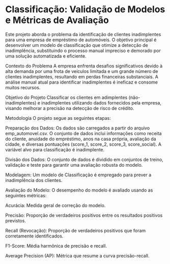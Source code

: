 # Classificação: Validação de Modelos e Métricas de Avaliação
Este projeto aborda o problema da identificação de clientes inadimplentes para uma empresa de empréstimo de automóveis. O objetivo principal é desenvolver um modelo de classificação que otimize a detecção de inadimplência, substituindo o processo manual impreciso e demorado por uma solução automatizada e eficiente.

Contexto do Problema
A empresa enfrenta desafios significativos devido à alta demanda por uma frota de veículos limitada e um grande número de clientes inadimplentes, resultando em perdas financeiras substanciais. A análise manual atual para identificar inadimplentes é ineficaz e consome muitos recursos.

Objetivo do Projeto
Classificar os clientes em adimplentes (não-inadimplentes) e inadimplentes utilizando dados fornecidos pela empresa, visando melhorar a precisão na detecção de risco de crédito.

Metodologia
O projeto segue as seguintes etapas:

Preparação dos Dados: Os dados são carregados a partir do arquivo emp_automovel.csv. O conjunto de dados inclui informações como receita do cliente, anuidade do empréstimo, anos na casa própria, avaliação da cidade, e diversas pontuações (score_1, score_2, score_3, score_social). A variável alvo para classificação é inadimplente.

Divisão dos Dados: O conjunto de dados é dividido em conjuntos de treino, validação e teste para garantir uma avaliação robusta do modelo.

Modelagem: Um modelo de Classificação é empregado para prever a inadimplência dos clientes.

Avaliação do Modelo: O desempenho do modelo é avaliado usando as seguintes métricas:

Acurácia: Medida geral de correção do modelo.

Precisão: Proporção de verdadeiros positivos entre os resultados positivos previstos.

Recall (Revocação): Proporção de verdadeiros positivos que foram corretamente identificados.

F1-Score: Média harmônica de precisão e recall.

Average Precision (AP): Métrica que resume a curva precisão-recall.


